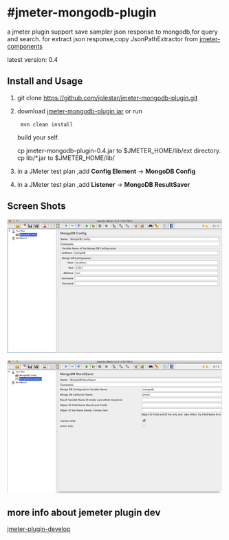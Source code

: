 #jmeter-mongodb-plugin
=====================

a jmeter plugin support save sampler json response to mongodb,for query and search.
for extract json response,copy JsonPathExtractor from [jmeter-components](https://github.com/ATLANTBH/jmeter-components)

latest version: 0.4

## Install and Usage

1. git clone https://github.com/jolestar/jmeter-mongodb-plugin.git
2. download [jmeter-mongodb-plugin jar](https://github.com/jolestar/jmeter-mongodb-plugin/raw/mvn-repo/com/jolestar/jmeter-mongodb-plugin/0.4/jmeter-mongodb-plugin-0.4.jar) or run  
		
		mvn clean install
	
	build your self.
	
	cp jmeter-mongodb-plugin-0.4.jar to $JMETER_HOME/lib/ext directory.
	cp lib/*.jar to $JMETER_HOME/lib/

3. in a JMeter test plan ,add **Config Element** -> **MongoDB Config**
4. in a JMeter test plan ,add **Listener** -> **MongoDB ResultSaver**
	


## Screen Shots

![mongo db config](./screenshots/config.png)

![mongo db result saver](./screenshots/result-saver.png)

## more info about jemeter plugin dev

[jmeter-plugin-develop](http://jolestar.com/jmeter-plugin-develop/)
